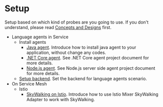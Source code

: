 # Setup
Setup based on which kind of probes are you going to use. If you don't understand, please read [Concepts and Designs](../concepts-and-designs/README.md) first.

- Language agents in Service 
  - Install agents
    - [Java agent](service-agent/java-agent/README.md). Introduce how to install java agent to your application, without change any codes.
    - [.NET Core agent](https://github.com/OpenSkywalking/skywalking-netcore). See .NET Core agent project document for more details.
    - [Node.js agent](https://github.com/OpenSkywalking/skywalking-nodejs). See Node.js server side agent project document for more details.
  - [Setup backend](service-agent/backend-setup.md). Set the backend for language agents scenario.
- On Service Mesh
  - Istio
    - [SkyWalking on Istio](istio/README.md). Introduce how to use Istio Mixer SkyWalking Adapter to work with SkyWalking.